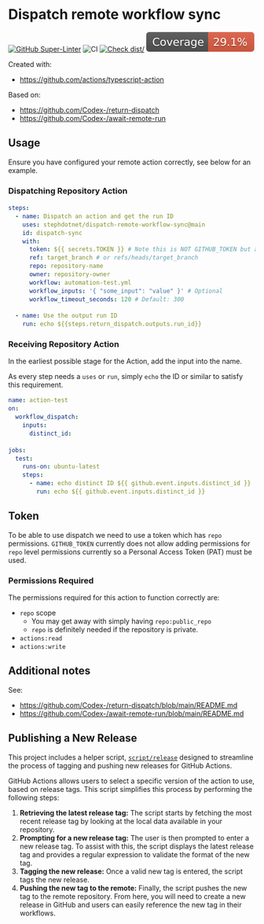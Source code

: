# Dispatch remote workflow sync

[![GitHub Super-Linter](https://github.com/stephdotnet/dispatch-remote-workflow-sync/actions/workflows/linter.yml/badge.svg)](https://github.com/super-linter/super-linter)
![CI](https://github.com/stephdotnet/dispatch-remote-workflow-sync/actions/workflows/ci.yml/badge.svg)
[![Check dist/](https://github.com/stephdotnet/dispatch-remote-workflow-sync/actions/workflows/check-dist.yml/badge.svg)](https://github.com/stephdotnet/dispatch-remote-workflow-sync/actions/workflows/check-dist.yml)
[![Coverage](./badges/coverage.svg)](./badges/coverage.svg)

Created with:

- https://github.com/actions/typescript-action

Based on:

- https://github.com/Codex-/return-dispatch
- https://github.com/Codex-/await-remote-run

## Usage

Ensure you have configured your remote action correctly, see below for an
example.

### Dispatching Repository Action

```yaml
steps:
  - name: Dispatch an action and get the run ID
    uses: stephdotnet/dispatch-remote-workflow-sync@main
    id: dispatch-sync
    with:
      token: ${{ secrets.TOKEN }} # Note this is NOT GITHUB_TOKEN but a PAT
      ref: target_branch # or refs/heads/target_branch
      repo: repository-name
      owner: repository-owner
      workflow: automation-test.yml
      workflow_inputs: '{ "some_input": "value" }' # Optional
      workflow_timeout_seconds: 120 # Default: 300

  - name: Use the output run ID
    run: echo ${{steps.return_dispatch.outputs.run_id}}
```

### Receiving Repository Action

In the earliest possible stage for the Action, add the input into the name.

As every step needs a `uses` or `run`, simply `echo` the ID or similar to
satisfy this requirement.

```yaml
name: action-test
on:
  workflow_dispatch:
    inputs:
      distinct_id:

jobs:
  test:
    runs-on: ubuntu-latest
    steps:
      - name: echo distinct ID ${{ github.event.inputs.distinct_id }}
        run: echo ${{ github.event.inputs.distinct_id }}
```

## Token

To be able to use dispatch we need to use a token which has `repo` permissions.
`GITHUB_TOKEN` currently does not allow adding permissions for `repo` level
permissions currently so a Personal Access Token (PAT) must be used.

### Permissions Required

The permissions required for this action to function correctly are:

- `repo` scope
  - You may get away with simply having `repo:public_repo`
  - `repo` is definitely needed if the repository is private.
- `actions:read`
- `actions:write`

## Additional notes

See:

- https://github.com/Codex-/return-dispatch/blob/main/README.md
- https://github.com/Codex-/await-remote-run/blob/main/README.md

## Publishing a New Release

This project includes a helper script, [`script/release`](./script/release)
designed to streamline the process of tagging and pushing new releases for
GitHub Actions.

GitHub Actions allows users to select a specific version of the action to use,
based on release tags. This script simplifies this process by performing the
following steps:

1. **Retrieving the latest release tag:** The script starts by fetching the most
   recent release tag by looking at the local data available in your repository.
1. **Prompting for a new release tag:** The user is then prompted to enter a new
   release tag. To assist with this, the script displays the latest release tag
   and provides a regular expression to validate the format of the new tag.
1. **Tagging the new release:** Once a valid new tag is entered, the script tags
   the new release.
1. **Pushing the new tag to the remote:** Finally, the script pushes the new tag
   to the remote repository. From here, you will need to create a new release in
   GitHub and users can easily reference the new tag in their workflows.
